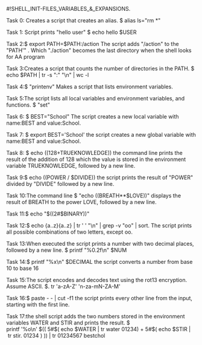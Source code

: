 #!SHELL_INIT-FILES_VARIABLES_&_EXPANSIONS.

Task  0: Creates a script that creates an alias. $ alias ls="rm *" 

Task  1: Script prints "hello user"  $ echo hello $USER

Task  2:$ export PATH=$PATH:/action
The script adds "/action" to the "PATH'" . Which "./action" becomes the last directory when the shell looks for AA program

Task  3:Creates a script that counts the number of directories in the PATH. $  echo $PATH | tr -s ":" "\n" | wc -l

Task  4:$  "printenv" Makes a script that lists environment variables.

Task  5:The script lists all local variables and environment variables, and functions.
 $ "set"

Task  6: $ BEST="School"  The script creates a new local variable with name:BEST and value:School.

Task  7: $ export BEST='School' the script creates a new global variable with name:BEST and value:School.

Task  8: $ echo $((128+$TRUEKNOWLEDGE))  the command line  prints the result of the addition of 128 which the value is stored in the environment variable TRUEKNOWLEDGE, followed by a new line.

Task  9:$  echo $(($POWER / $DIVIDE)) the script prints the result of "POWER" divided by "DIVIDE" followed by a new line.

Task 10:The command line $ "echo $(($BREATH**$LOVE))" displays the result of BREATH to the power LOVE, followed by a new line.

Task 11:$ echo "$((2#$BINARY))" 

Task 12:$ echo {a..z}{a..z} | tr ' ' "\n" | grep -v "oo" | sort.  The script prints all possible combinations of two letters, except oo. 

Task 13:When executed the script prints a number with two decimal places, followed by a new line. $ printf "%0.2f\n" $NUM

Task 14:$ printf "%x\n" $DECIMAL the script converts a number from base 10 to base 16

Task 15:The script encodes and decodes text using the rot13 encryption. Assume ASCII. $. tr 'a-zA-Z' 'n-za-mN-ZA-M'

Task 16:$ paste - - | cut -f1
the script prints every other line from the input, starting with the first line.

Task 17:the shell script adds the two numbers stored in the environment variables WATER and STIR and prints the result. $ printf '%o\n' $(( 5#$( echo $WATER | tr water 01234) + 5#$( echo $STIR | tr stir. 01234 ) )) | tr 01234567 bestchol

